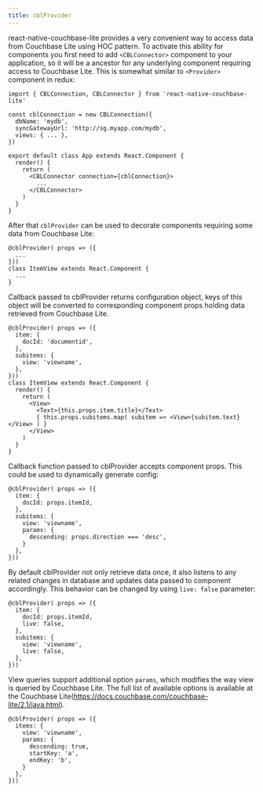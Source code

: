 ```yaml
---
title: cblProvider
---
```

react-native-couchbase-lite provides a very convenient way to access data from Couchbase Lite using HOC pattern. To activate this ability for components you first need to add `<CBLConnector>` component to your application, so it will be a ancestor for any underlying component requiring access to Couchbase Lite. This is somewhat similar to `<Provider>` component in redux:
```
import { CBLConnection, CBLConnector } from 'react-native-couchbase-lite'

const cblConnection = new CBLConnection({
  dbName: 'mydb',
  syncGatewayUrl: 'http://sg.myapp.com/mydb',
  views: { ... },
})

export default class App extends React.Component {
  render() {
    return (
      <CBLConnector connection={cblConnection}>
        ...
      </CBLConnector>
    )
  }
}
```
After that `cblProvider` can be used to decorate components requiring some data from Couchbase Lite:
```
@cblProvider( props => ({
  ...
}))
class ItemView extends React.Component {
  ...
}
```
Callback passed to cblProvider returns configuration object, keys of this object will be converted to corresponding component props holding data retrieved from Couchbase Lite.
```
@cblProvider( props => ({
  item: {
    docId: 'documentid',
  },
  subitems: {
    view: 'viewname',
  },
}))
class ItemView extends React.Component {
  render() {
    return (
      <View>
        <Text>{this.props.item.title}</Text>
        { this.props.subitems.map( subitem => <View>{subitem.text}</View> ) }
      </View>
    )
  }
}
```
Callback function passed to cblProvider accepts component props. This could be used to dynamically generate config:
```
@cblProvider( props => ({
  item: {
    docId: props.itemId,
  },
  subitems: {
    view: 'viewname',
    params: {
      descending: props.direction === 'desc',
    }
  },
}))
```
By default cblProvider not only retrieve data once, it also listens to any related changes in database and updates data passed to component accordingly. This behavior can be changed by using `live: false` parameter:
```
@cblProvider( props => ({
  item: {
    docId: props.itemId,
    live: false,
  },
  subitems: {
    view: 'viewname',
    live: false,
  },
}))
```
View queries support additional option `params`, which modifies the way view is queried by Couchbase Lite. The full list of available options is available at the Couchbase Lite(https://docs.couchbase.com/couchbase-lite/2.1/java.html).
```
@cblProvider( props => ({
  items: {
    view: 'viewname',
    params: {
      descending: true,
      startKey: 'a',
      endKey: 'b',
    }
  },
}))
```
